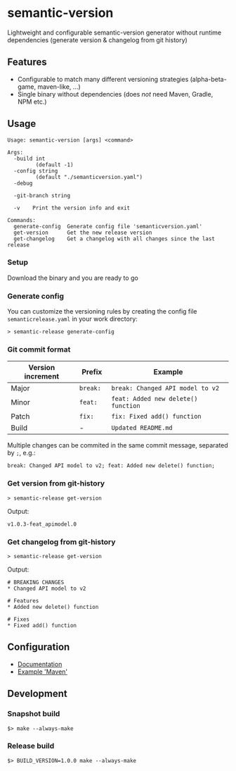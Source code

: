 # semantic-version
Lightweight and configurable semantic-version generator without runtime dependencies (generate version & changelog from git history)

## Features
* Configurable to match many different versioning strategies (alpha-beta-game, maven-like, ...)
* Single binary without dependencies (does *not* need Maven, Gradle, NPM etc.)

## Usage
```
Usage: semantic-version [args] <command>

Args:
  -build int
         (default -1)
  -config string
         (default "./semanticversion.yaml")
  -debug
    
  -git-branch string
    
  -v    Print the version info and exit

Commands:
  generate-config  Generate config file 'semanticversion.yaml'
  get-version      Get the new release version
  get-changelog    Get a changelog with all changes since the last release
```

### Setup
Download the binary and you are ready to go

### Generate config
You can customize the versioning rules by creating the config file `semanticrelease.yaml` in your work directory:

```
> semantic-release generate-config
```

### Git commit format
| Version increment | Prefix | Example |
| --- | --- | --- |
| Major | `break: ` | `break: Changed API model to v2` |
| Minor | `feat: ` | `feat: Added new delete() function` |
| Patch | `fix: ` | `fix: Fixed add() function` |
| Build | - | `Updated README.md` |


Multiple changes can be commited in the same commit message, separated by `;`, e.g.:

```
break: Changed API model to v2; feat: Added new delete() function;
```

### Get version from git-history
```
> semantic-release get-version
```

Output:
```
v1.0.3-feat_apimodel.0
```

### Get changelog from git-history
```
> semantic-release get-version
```

Output:
```
# BREAKING CHANGES
* Changed API model to v2

# Features
* Added new delete() function

# Fixes
* Fixed add() function

```

## Configuration
* [Documentation](./docu/config.md)
* [Example 'Maven'](./docu/example-maven.md)


## Development
### Snapshot build

```
$> make --always-make
```

### Release build

```
$> BUILD_VERSION=1.0.0 make --always-make
```
